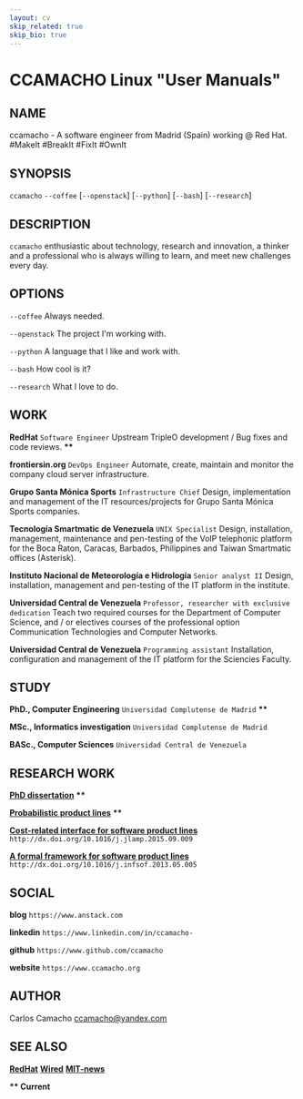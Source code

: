 ```yaml
---
layout: cv
skip_related: true
skip_bio: true
---
```


CCAMACHO Linux "User Manuals"
=============================

NAME
----

ccamacho - A software engineer from Madrid (Spain) working @ Red Hat. #MakeIt #BreakIt #FixIt #OwnIt

SYNOPSIS
--------

`ccamacho` `--coffee` [`--openstack`] [`--python`] [`--bash`] [`--research`]

DESCRIPTION
-----------

`ccamacho` enthusiastic about technology, research and innovation,
a thinker and a professional who is always willing to learn, and
meet new challenges every day.

OPTIONS
-------

`--coffee`
  Always needed.

`--openstack`
  The project I'm working with.

`--python`
  A language that I like and work with.

`--bash`
  How cool is it?

`--research`
  What I love to do.

WORK
----

**RedHat** `Software Engineer` Upstream TripleO development / Bug fixes and code reviews. **\*\***

**frontiersin.org** `DevOps Engineer` Automate, create, maintain and monitor the company cloud server infrastructure.

**Grupo Santa Mónica Sports** `Infrastructure Chief` Design, implementation and management of the IT resources/projects for Grupo Santa Mónica Sports companies.

**Tecnología Smartmatic de Venezuela** `UNIX Specialist` Design, installation, management, maintenance and pen-testing of the VoIP telephonic platform for the Boca Raton, Caracas, Barbados, Philippines and Taiwan Smartmatic offices (Asterisk).

**Instituto Nacional de Meteorología e Hidrología** `Senior analyst II` Design, installation, management and pen-testing of the IT platform in the institute.

**Universidad Central de Venezuela** `Professor, researcher with exclusive dedication` Teach two required courses for the Department of Computer Science, and / or electives courses of the professional option Communication Technologies and Computer Networks.

**Universidad Central de Venezuela** `Programming assistant` Installation, configuration and management of the IT platform for the Sciencies Faculty.

STUDY
-----

**PhD., Computer Engineering** `Universidad Complutense de Madrid` **\*\***

**MSc., Informatics investigation** `Universidad Complutense de Madrid`

**BASc., Computer Sciences** `Universidad Central de Venezuela`

RESEARCH WORK
-------------

**[PhD dissertation](https://github.com/ccamacho/papers/blob/master/NaN.pdf)** **\*\***

**[Probabilistic product lines](https://github.com/ccamacho/papers/blob/master/NaN.pdf)** **\*\***

**[Cost-related interface for software product lines](https://github.com/ccamacho/papers/blob/master/1-s2.0-S2352220815000917-main.pdf)** ``http://dx.doi.org/10.1016/j.jlamp.2015.09.009``

**[A formal framework for software product lines](https://github.com/ccamacho/papers/blob/master/1-s2.0-S0950584913001262-main.pdf)** ``http://dx.doi.org/10.1016/j.infsof.2013.05.005``

SOCIAL
------

**blog** `https://www.anstack.com`

**linkedin** `https://www.linkedin.com/in/ccamacho-`

**github** `https://www.github.com/ccamacho`

**website** `https://www.ccamacho.org`

AUTHOR
------

Carlos Camacho <ccamacho@yandex.com>

SEE ALSO
--------

**[RedHat](https://www.redhat.com)** **[Wired](https://www.wired.com)** **[MIT-news](http://news.mit.edu/)**

**\*\* Current**
